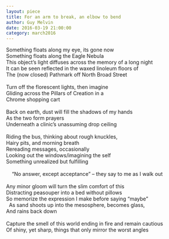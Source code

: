```yaml
---
layout: piece
title: For an arm to break, an elbow to bend
author: Guy Melvin
date: 2016-03-19 21:00:00
category: march2016
---
```


<p>Something floats along my eye, its gone now<br />
Something floats along the Eagle Nebula<br />
This object&rsquo;s light diffuses across the memory of a long night<br />
It can be seen reflected in the waxed linoleum floors of<br />
The (now closed) Pathmark off North Broad Street<br />
<br />
Turn off the florescent lights, then imagine&nbsp;<br />
Gliding across the Pillars of Creation in a<br />
Chrome shopping cart<br />
<br />
Back on earth, dust will fill the shadows of my hands<br />
As the two form prayers<br />
Underneath a clinic&rsquo;s unassuming drop ceiling<br />
<br />
Riding the bus, thinking about rough knuckles,<br />
Hairy pits, and morning breath<br />
Rereading messages, occasionally<br />
Looking out the windows/imagining the self<br />
Something unrealized but fulfilling<br />
<br />
&nbsp;&nbsp;&nbsp; &ldquo;No answer, except acceptance&rdquo; &ndash; they say to me as I walk out<br />
<br />
Any minor gloom will turn the slim comfort of this<br />
Distracting peasouper into a bed without pillows<br />
So memorize the expression&nbsp;I make before saying &ldquo;maybe&rdquo; &nbsp;<br />
&nbsp; As sand shoots up into the mesosphere, becomes glass,<br />
And rains back down&nbsp;<br />
<br />
Capture the smell of this world ending in fire and remain cautious<br />
Of shiny, yet sharp, things that only mirror the worst angles</p>